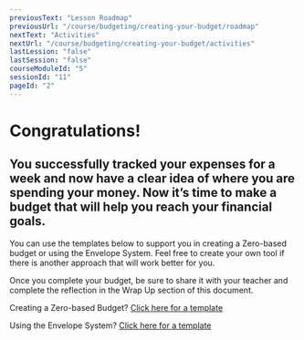 ```yaml
---
previousText: "Lesson Roadmap"
previousUrl: "/course/budgeting/creating-your-budget/roadmap"
nextText: "Activities"
nextUrl: "/course/budgeting/creating-your-budget/activities"
lastLession: "false"
lastSession: "false"
courseModuleId: "5"
sessionId: "11"
pageId: "2"
---
```



# Congratulations! 
## You successfully tracked your expenses for a week and now have a clear idea of where you are spending your money. Now it’s time to make a budget that will help you reach your financial goals. 

You can use the templates below to support you in creating a Zero-based budget or using the Envelope System. Feel free to create your own tool if there is another approach that will work better for you.

Once you complete your budget, be sure to share it with your teacher and complete the reflection in the Wrap Up section of this document.

Creating a Zero-based Budget? 
<a href="https://docs.google.com/spreadsheets/d/1TRvPJpoRIp8NML0sIq0rVPEiIz4b00re3dxpcL4eJOA/edit?usp=sharing" target="_blank">Click here for a template</a>

Using the Envelope System? 
<a href="https://docs.google.com/presentation/d/15hBnpF_VU0bcUo2_2gzU3wr3ZiVVwqU-a2cFy3AtQkk/edit#slide=id.p" target="_blank">Click here for a template</a>

